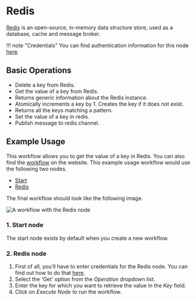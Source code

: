 # Redis

[Redis](https://redis.io/) is an open-source, in-memory data structure store, used as a database, cache and message broker.

!!! note "Credentials"
    You can find authentication information for this node [here](/integrations/credentials/redis/).


## Basic Operations

* Delete a key from Redis.
* Get the value of a key from Redis.
* Returns generic information about the Redis instance.
* Atomically increments a key by 1. Creates the key if it does not exist.
* Returns all the keys matching a pattern.
* Set the value of a key in redis.
* Publish message to redis channel.


## Example Usage

This workflow allows you to get the value of a key in Redis. You can also find the [workflow](https://n8n.io/workflows/557) on the website. This example usage workflow would use the following two nodes.
- [Start](/integrations/core-nodes/n8n-nodes-base.start/)
- [Redis]()

The final workflow should look like the following image.

![A workflow with the Redis node](/_images/integrations/nodes/redis/workflow.png)

### 1. Start node

The start node exists by default when you create a new workflow.

### 2. Redis node

1. First of all, you'll have to enter credentials for the Redis node. You can find out how to do that [here](/integrations/credentials/redis/).
2. Select the 'Get' option from the *Operation* dropdown list.
3. Enter the key for which you want to retrieve the value in the *Key* field.
4. Click on *Execute Node* to run the workflow.




